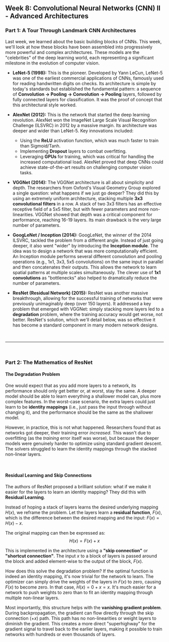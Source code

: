 ## Week 8: Convolutional Neural Networks (CNN) II - Advanced Architectures

### **Part 1: A Tour Through Landmark CNN Architectures**

Last week, we learned about the basic building blocks of CNNs. This week, we'll look at how these blocks have been assembled into progressively more powerful and complex architectures. These models are the "celebrities" of the deep learning world, each representing a significant milestone in the evolution of computer vision.

-   **LeNet-5 (1998):**
    This is the pioneer. Developed by Yann LeCun, LeNet-5 was one of the earliest commercial applications of CNNs, famously used for reading handwritten digits on checks. Its architecture is simple by today's standards but established the fundamental pattern: a sequence of **Convolution -> Pooling -> Convolution -> Pooling** layers, followed by fully connected layers for classification. It was the proof of concept that this architectural style worked.

-   **AlexNet (2012):**
    This is the network that started the deep learning revolution. AlexNet won the ImageNet Large Scale Visual Recognition Challenge (ILSVRC) in 2012 by a massive margin. Its architecture was deeper and wider than LeNet-5. Key innovations included:
    * Using the **ReLU** activation function, which was much faster to train than Sigmoid/Tanh.
    * Implementing **Dropout** layers to combat overfitting.
    * Leveraging **GPUs** for training, which was critical for handling the increased computational load.
    AlexNet proved that deep CNNs could achieve state-of-the-art results on challenging computer vision tasks.

-   **VGGNet (2014):**
    The VGGNet architecture is all about simplicity and depth. The researchers from Oxford's Visual Geometry Group explored a single question: what happens if we just go deeper? They did this by using an extremely uniform architecture, stacking multiple **3x3 convolutional filters** in a row. A stack of two 3x3 filters has an effective receptive field of a 5x5 filter, but with fewer parameters and more non-linearities. VGGNet showed that depth was a critical component for performance, reaching 16-19 layers. Its main drawback is the very large number of parameters.
    

-   **GoogLeNet / Inception (2014):**
    GoogLeNet, the winner of the 2014 ILSVRC, tackled the problem from a different angle. Instead of just going deeper, it also went "wider" by introducing the **Inception module**. The idea was to design a network that was more computationally efficient. An Inception module performs several different convolution and pooling operations (e.g., 1x1, 3x3, 5x5 convolutions) on the same input in parallel and then concatenates their outputs. This allows the network to learn spatial patterns at multiple scales simultaneously. The clever use of **1x1 convolutions** as "bottlenecks" also helped to dramatically reduce the number of parameters.

-   **ResNet (Residual Network) (2015):**
    ResNet was another massive breakthrough, allowing for the successful training of networks that were previously unimaginably deep (over 150 layers). It addressed a key problem that emerged with VGGNet: simply stacking more layers led to a **degradation** problem, where the training accuracy would get worse, not better. ResNet's solution, which we'll detail below, was so effective it has become a standard component in many modern network designs.

<br>

---

<br>

### **Part 2: The Mathematics of ResNet**

#### **The Degradation Problem**

One would expect that as you add more layers to a network, its performance should only get better or, at worst, stay the same. A deeper model should be able to learn everything a shallower model can, plus more complex features. In the worst-case scenario, the extra layers could just learn to be **identity mappings** (i.e., just pass the input through without changing it), and the performance should be the same as the shallower model.

However, in practice, this is not what happened. Researchers found that as networks got deeper, their training error *increased*. This wasn't due to overfitting (as the *training* error itself was worse), but because the deeper models were genuinely harder to optimize using standard gradient descent. The solvers struggled to learn the identity mappings through the stacked non-linear layers.

<br>

#### **Residual Learning and Skip Connections**

The authors of ResNet proposed a brilliant solution: what if we make it easier for the layers to learn an identity mapping? They did this with **Residual Learning**.

Instead of hoping a stack of layers learns the desired underlying mapping $H(x)$, we reframe the problem. Let the layers learn a **residual function**, $F(x)$, which is the difference between the desired mapping and the input: $F(x) = H(x) - x$.

The original mapping can then be expressed as:
$$
H(x) = F(x) + x
$$

This is implemented in the architecture using a **"skip connection"** or **"shortcut connection"**. The input $x$ to a block of layers is passed around the block and added element-wise to the output of the block, $F(x)$.



How does this solve the degradation problem?
If the optimal function is indeed an identity mapping, it's now trivial for the network to learn. The optimizer can simply drive the weights of the layers in $F(x)$ to zero, causing $F(x)$ to become zero. In that case, $H(x) = 0 + x = x$. It's much easier for a network to push weights to zero than to fit an identity mapping through multiple non-linear layers.

Most importantly, this structure helps with the **vanishing gradient problem**. During backpropagation, the gradient can flow directly through the skip connection ($+x$) path. This path has no non-linearities or weight layers to diminish the gradient. This creates a more direct "superhighway" for the gradient signal to travel back to the earlier layers, making it possible to train networks with hundreds or even thousands of layers.